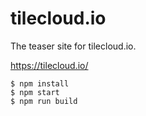 # tilecloud.io

The teaser site for tilecloud.io.

https://tilecloud.io/

```
$ npm install
$ npm start
$ npm run build
```
